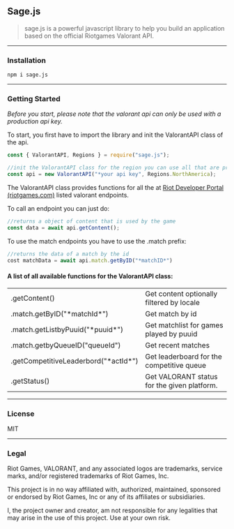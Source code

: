 ## Sage.js

> sage.js is a powerful javascript library to help you build an application based on the official Riotgames Valorant API.

---

### Installation

```plaintext
npm i sage.js
```

---

### Getting Started

_Before you start, please note that the valorant api can only be used with a production api key._

To start, you first have to import the library and init the ValorantAPI class of the api.

```javascript
const { ValorantAPI, Regions } = require("sage.js");

//init the ValorantAPI class for the region you can use all that are provided by the Regions object of the library
const api = new ValorantAPI("*your api key", Regions.NorthAmerica);
```

The ValorantAPI class provides functions for all the at [Riot Developer Portal (riotgames.com)](https://developer.riotgames.com/apis) listed valorant endpoints.

To call an endpoint you can just do:

```javascript
//returns a object of content that is used by the game
const data = await api.getContent();
```

To use the match endpoints you have to use the .match prefix:

```javascript
//returns the data of a match by the id
cost matchData = await api.match.getByID("*matchID*")
```

#### A list of all available functions for the ValorantAPI class:

<table><tbody><tr><td>.getContent()</td><td>Get content optionally filtered by locale</td></tr><tr><td>.match.getByID("*matchId*")</td><td>Get match by id</td></tr><tr><td>.match.getListbyPuuid("*puuid*")</td><td>Get matchlist for games played by puuid</td></tr><tr><td>.match.getbyQueueID("queueId")</td><td>Get recent matches</td></tr><tr><td>.getCompetitiveLeaderbord("*actId*")</td><td>Get leaderboard for the competitive queue</td></tr><tr><td>.getStatus()</td><td>Get VALORANT status for the given platform.</td></tr></tbody></table>

---

### License

MIT

---

### Legal

Riot Games, VALORANT, and any associated logos are trademarks, service marks, and/or registered trademarks of Riot Games, Inc.

This project is in no way affiliated with, authorized, maintained, sponsored or endorsed by Riot Games, Inc or any of its affiliates or subsidiaries.

I, the project owner and creator, am not responsible for any legalities that may arise in the use of this project. Use at your own risk.
